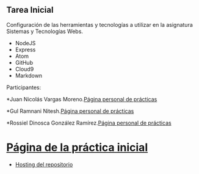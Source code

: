 ## Tarea Inicial

Configuración de las herramientas y tecnologías a utilizar en la asignatura Sistemas y Tecnologías Webs.

* NodeJS
* Express
* Atom
* GitHub
* Cloud9
* Markdown

Participantes: 

*Juan Nicolás Vargas Moreno.[Página personal de prácticas](http://alu0100706734.github.io/)

*Gul Ramnani Nitesh.[Página personal de prácticas](http://alu0100814651.github.io/blog/index.html)

*Rossiel Dinosca González Ramírez.[Página personal de prácticas](http://alu0100763478.github.io/)


[Página de la práctica inicial](http://alu0100536652.github.io/Tutorial-STW/)
=======
* [Hosting del repositorio](http://alu0100536652.github.io/Tutorial-STW/)
